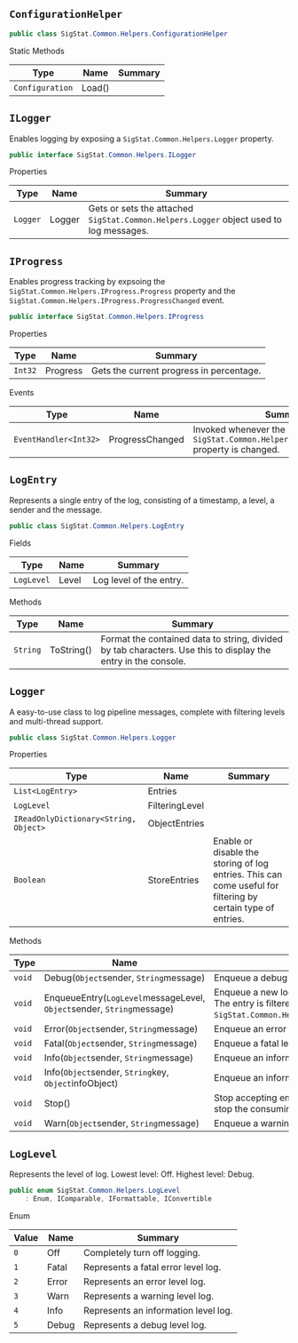 ## `ConfigurationHelper`

```csharp
public class SigStat.Common.Helpers.ConfigurationHelper

```

Static Methods

| Type | Name | Summary | 
| --- | --- | --- | 
| `Configuration` | Load() |  | 


## `ILogger`

Enables logging by exposing a `SigStat.Common.Helpers.Logger` property.
```csharp
public interface SigStat.Common.Helpers.ILogger

```

Properties

| Type | Name | Summary | 
| --- | --- | --- | 
| `Logger` | Logger | Gets or sets the attached `SigStat.Common.Helpers.Logger` object used to log messages. | 


## `IProgress`

Enables progress tracking by expsoing the `SigStat.Common.Helpers.IProgress.Progress` property and the `SigStat.Common.Helpers.IProgress.ProgressChanged` event.
```csharp
public interface SigStat.Common.Helpers.IProgress

```

Properties

| Type | Name | Summary | 
| --- | --- | --- | 
| `Int32` | Progress | Gets the current progress in percentage. | 


Events

| Type | Name | Summary | 
| --- | --- | --- | 
| `EventHandler<Int32>` | ProgressChanged | Invoked whenever the `SigStat.Common.Helpers.IProgress.Progress` property is changed. | 


## `LogEntry`

Represents a single entry of the log, consisting of a timestamp, a level, a sender and the message.
```csharp
public class SigStat.Common.Helpers.LogEntry

```

Fields

| Type | Name | Summary | 
| --- | --- | --- | 
| `LogLevel` | Level | Log level of the entry. | 


Methods

| Type | Name | Summary | 
| --- | --- | --- | 
| `String` | ToString() | Format the contained data to string, divided by tab characters.  Use this to display the entry in the console. | 


## `Logger`

A easy-to-use class to log pipeline messages, complete with filtering levels and multi-thread support.
```csharp
public class SigStat.Common.Helpers.Logger

```

Properties

| Type | Name | Summary | 
| --- | --- | --- | 
| `List<LogEntry>` | Entries |  | 
| `LogLevel` | FilteringLevel |  | 
| `IReadOnlyDictionary<String, Object>` | ObjectEntries |  | 
| `Boolean` | StoreEntries | Enable or disable the storing of log entries. This can come useful for filtering by certain type of entries. | 


Methods

| Type | Name | Summary | 
| --- | --- | --- | 
| `void` | Debug(`Object`sender, `String`message) | Enqueue a debug level log entry. | 
| `void` | EnqueueEntry(`LogLevel`messageLevel, `Object`sender, `String`message) | Enqueue a new log entry with specified level. The entry is filtered through `SigStat.Common.Helpers.Logger.FilteringLevel`. | 
| `void` | Error(`Object`sender, `String`message) | Enqueue an error level log entry. | 
| `void` | Fatal(`Object`sender, `String`message) | Enqueue a fatal level log entry. | 
| `void` | Info(`Object`sender, `String`message) | Enqueue an information level log entry. | 
| `void` | Info(`Object`sender, `String`key, `Object`infoObject) | Enqueue an information level log entry. | 
| `void` | Stop() | Stop accepting entries, flush the queue and stop the consuming thread. | 
| `void` | Warn(`Object`sender, `String`message) | Enqueue a warning level log entry. | 


## `LogLevel`

Represents the level of log.  Lowest level: Off.  Highest level: Debug.
```csharp
public enum SigStat.Common.Helpers.LogLevel
    : Enum, IComparable, IFormattable, IConvertible

```

Enum

| Value | Name | Summary | 
| --- | --- | --- | 
| `0` | Off | Completely turn off logging. | 
| `1` | Fatal | Represents a fatal error level log. | 
| `2` | Error | Represents an error level log. | 
| `3` | Warn | Represents a warning level log. | 
| `4` | Info | Represents an information level log. | 
| `5` | Debug | Represents a debug level log. | 


